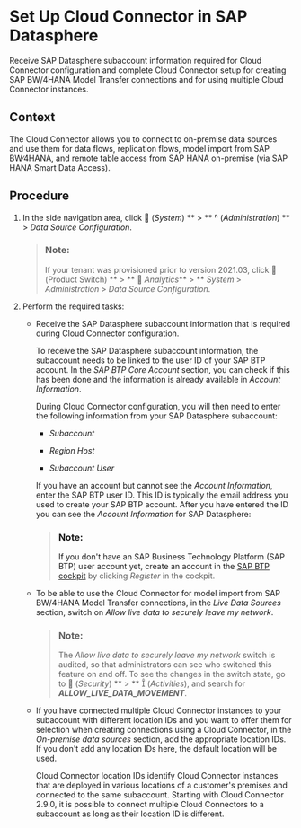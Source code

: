<!-- loio6de74f7731c54ce88f2883df8f8671a8 -->

<link rel="stylesheet" type="text/css" href="../css/sap-icons.css"/>

# Set Up Cloud Connector in SAP Datasphere

Receive SAP Datasphere subaccount information required for Cloud Connector configuration and complete Cloud Connector setup for creating SAP BW/4HANA Model Transfer connections and for using multiple Cloud Connector instances.



<a name="loio6de74f7731c54ce88f2883df8f8671a8__section_ky2_cgv_tsb"/>

## Context

The Cloud Connector allows you to connect to on-premise data sources and use them for data flows, replication flows, model import from SAP BW∕4HANA, and remote table access from SAP HANA on-premise \(via SAP HANA Smart Data Access\).



<a name="loio6de74f7731c54ce88f2883df8f8671a8__section_yzv_cgv_tsb"/>

## Procedure

1.  In the side navigation area, click <span class="FPA-icons"></span> \(*System*\) ** \> ** <span class="Belize-icons"></span> \(*Administration*\) ** \> *Data Source Configuration*.

    > ### Note:  
    > If your tenant was provisioned prior to version 2021.03, click <span class="FPA-icons"></span> \(Product Switch\) ** \> ** <span class="FPA-icons"></span> *Analytics*** \> ** *System* \> *Administration* \> *Data Source Configuration*.

2.  Perform the required tasks:

    -   Receive the SAP Datasphere subaccount information that is required during Cloud Connector configuration.

        To receive the SAP Datasphere subaccount information, the subaccount needs to be linked to the user ID of your SAP BTP account. In the *SAP BTP Core Account* section, you can check if this has been done and the information is already available in *Account Information*.

        During Cloud Connector configuration, you will then need to enter the following information from your SAP Datasphere subaccount:

        -   *Subaccount*

        -   *Region Host*

        -   *Subaccount User*


        If you have an account but cannot see the *Account Information*, enter the SAP BTP user ID. This ID is typically the email address you used to create your SAP BTP account. After you have entered the ID you can see the *Account Information* for SAP Datasphere:

        > ### Note:  
        > If you don't have an SAP Business Technology Platform \(SAP BTP\) user account yet, create an account in the [SAP BTP cockpit](https://account.hana.ondemand.com/) by clicking *Register* in the cockpit.

    -   To be able to use the Cloud Connector for model import from SAP BW/4HANA Model Transfer connections, in the *Live Data Sources* section, switch on *Allow live data to securely leave my network*.

        > ### Note:  
        > The *Allow live data to securely leave my network* switch is audited, so that administrators can see who switched this feature on and off. To see the changes in the switch state, go to <span class="FPA-icons"></span> \(*Security*\) ** \> ** <span class="SAP-icons"></span> \(*Activities*\), and search for ***ALLOW\_LIVE\_DATA\_MOVEMENT***.

    -   If you have connected multiple Cloud Connector instances to your subaccount with different location IDs and you want to offer them for selection when creating connections using a Cloud Connector, in the *On-premise data sources* section, add the appropriate location IDs. If you don't add any location IDs here, the default location will be used.

        Cloud Connector location IDs identify Cloud Connector instances that are deployed in various locations of a customer's premises and connected to the same subaccount. Starting with Cloud Connector 2.9.0, it is possible to connect multiple Cloud Connectors to a subaccount as long as their location ID is different.



